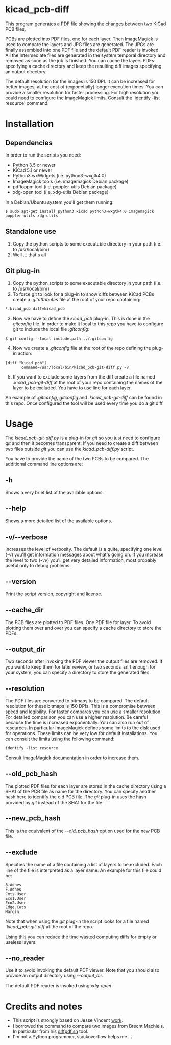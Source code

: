 # kicad_pcb-diff

This program generates a PDF file showing the changes between two KiCad PCB
files.

PCBs are plotted into PDF files, one for each layer. Then ImageMagick is used
to compare the layers and JPG files are generated. The JPGs are finally
assembled into one PDF file and the default PDF reader is invoked.
All the intermediate files are generated in the system temporal directory and
removed as soon as the job is finished. You can cache the layers PDFs
specifying a cache directory and keep the resulting diff images specifying an
output directory.

The default resolution for the images is 150 DPI. It can be increased for
better images, at the cost of (exponetially) longer execution times. You can
provide a smaller resolution for faster processing. For high resolution you
could need to configure the ImageMagick limits. Consult the 'identify -list
resource' command.

# Installation

## Dependencies

In order to run the scripts you need:
* Python 3.5 or newer
* KiCad 5.1 or newer
* Python3 wxWidgets (i.e. python3-wxgtk4.0)
* ImageMagick tools (i.e. imagemagick Debian package)
* pdftoppm tool (i.e. poppler-utils Debian package)
* xdg-open tool (i.e. xdg-utils Debian package)

In a Debian/Ubuntu system you'll get them running:

```$ sudo apt-get install python3 kicad python3-wxgtk4.0 imagemagick poppler-utils xdg-utils```


## Standalone use

1. Copy the python scripts to some executable directory in your path (i.e. to /usr/local/bin/)
2. Well ... that's all

## Git plug-in

1. Copy the python scripts to some executable directory in your path (i.e. to /usr/local/bin/)
2. To force git to look for a plug-in to show diffs between KiCad PCBs create a *.gitattributes* file at the root of your repo containing:
```
*.kicad_pcb diff=kicad_pcb
```
3. Now we have to define the *kicad_pcb* plug-in. This is done in the *gitconfig* file. In order to make it local to this repo you have to configure git to include the local file *.gitconfig*:
 ```
 $ git config --local include.path ../.gitconfig
 ```
4. Now we create a *.gitconfig* file at the root of the repo defining the plug-in action:
```
[diff "kicad_pcb"]
       command=/usr/local/bin/kicad_pcb-git-diff.py -v
```
5.  If you want to exclude some layers from the diff create a file named *.kicad_pcb-git-diff* at the root of your repo containing the names of the layer to be excluded. You have to use line for each layer.

An example of *.gitconfig*, *gitconfig* and *.kicad_pcb-git-diff* can be found in this repo.
Once configured the tool will be used every time you do a git diff.

# Usage

The *kicad_pcb-git-diff.py* is a plug-in for *git* so you just need to configure *git* and then it becomes transparent. If you need to create a diff between two files outside *git* you can use the *kicad_pcb-diff.py* script.

You have to provide the name of the two PCBs to be compared. The additional command line options are:

## -h
Shows a very brief list of the available options.

## --help
Shows a more detailed list of the available options.

## -v/--verbose
Increases the level of verbosity. The default is a quite, specifying one level (*-v*) you'll get information messages about what's going on. If you increase the level to two (*-vv*) you'll get very detailed information, most probably useful only to debug problems.

## --version
Print the script version, copyright and license.

## --cache_dir
The PCB files are plotted to PDF files. One PDF file for layer. To avoid plotting them over and over you can specify a cache directory to store the PDFs.

## --output_dir
Two seconds after invoking the PDF viewer the output files are removed. If you want to keep them for later review, or two seconds isn't enough for your system, you can specify a directory to store the generated files.

## --resolution
The PDF files are converted to bitmaps to be compared. The default resolution for these bitmaps is 150 DPIs. This is a compromise between speed and legibility. For faster compares you can use a smaller resolution. For detailed comparison you can use a higher resolution. Be careful because the time is increased exponentially. You can also run out of resources. In particular ImageMagick defines some limits to the disk used for operations. These limits can be very low for default installations. You can consult the limits using the following command:

```identify -list resource```
 
 Consult ImageMagick documentation in order to increase them.
 
## --old_pcb_hash
The plotted PDF files for each layer are stored in the cache directory using a SHA1 of the PCB file as name for the directory. You can specify another hash here to identify the old PCB file. 
The *git* plug-in uses the hash provided by *git* instead of the SHA1 for the file.

## --new_pcb_hash
This is the equivalent of the *--old_pcb_hash* option used for the new PCB file.

## --exclude
Specifies the name of a file containing a list of layers to be excluded. Each line of the file is interpreted as a layer name. An example for this file could be:

```
B.Adhes
F.Adhes
Cmts.User
Eco1.User
Eco2.User
Edge.Cuts
Margin
```

Note that when using the *git* plug-in the script looks for a file named *.kicad_pcb-git-diff* at the root of the repo.

Using this you can reduce the time wasted computing diffs for empty or useless layers.

## --no_reader
Use it to avoid invoking the default PDF viewer. Note that you should also provide an output directory using *--output_dir*.

The default PDF reader is invoked using *xdg-open*

# Credits and notes

* This script is strongly based on Jesse Vincent [work](https://github.com/obra/kicad-tools).
* I borrowed the command to compare two images from Brecht Machiels. In particular from his [diffpdf.sh](https://gist.github.com/brechtm/891de9f72516c1b2cbc1) tool.
* I'm not a Python programmer, stackoverflow helps me ... 

